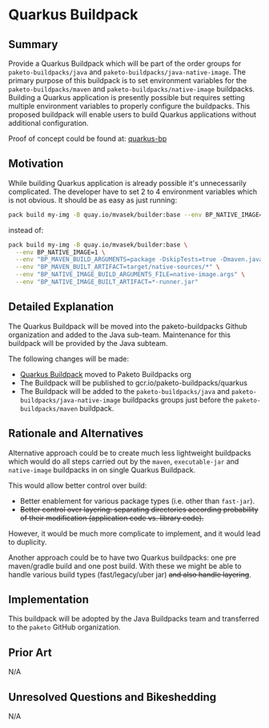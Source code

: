 # Quarkus Buildpack

## Summary
Provide a Quarkus Buildpack which will be part of the order groups for `paketo-buildpacks/java` and `paketo-buildpacks/java-native-image`.
The primary purpose of this buildpack is to set environment variables for the `paketo-buildpacks/maven` and `paketo-buildpacks/native-image` buildpacks. Building a Quarkus application is presently possible but requires setting multiple environment variables to properly configure the buildpacks. This proposed buildpack will enable users to build Quarkus applications without additional configuration.

Proof of concept could be found at: [quarkus-bp][b]

[b]: https://github.com/matejvasek/quarkus-bp

## Motivation
While building Quarkus application is already possible it's unnecessarily complicated.
The developer have to set 2 to 4 environment variables which is not obvious.
It should be as easy as just running: 
```sh
pack build my-img -B quay.io/mvasek/builder:base --env BP_NATIVE_IMAGE=1
```
instead of:
```sh
pack build my-img -B quay.io/mvasek/builder:base \
  --env BP_NATIVE_IMAGE=1 \
  --env "BP_MAVEN_BUILD_ARGUMENTS=package -DskipTests=true -Dmaven.javadoc.skip=true -Dquarkus.package.type=native-sources" \
  --env "BP_MAVEN_BUILT_ARTIFACT=target/native-sources/*" \
  --env "BP_NATIVE_IMAGE_BUILD_ARGUMENTS_FILE=native-image.args" \
  --env "BP_NATIVE_IMAGE_BUILT_ARTIFACT=*-runner.jar"

```

## Detailed Explanation
The Quarkus Buildpack will be moved into the paketo-buildpacks Github organization and added to the Java sub-team. Maintenance for this buildpack will be provided by the Java subteam.

The following changes will be made:
* [Quarkus Buildpack][b] moved to Paketo Buildpacks org
* The Buildpack will be published to gcr.io/paketo-buildpacks/quarkus
* The Buildpack will be added to the `paketo-buildpacks/java` and `paketo-buildpacks/java-native-image` buildpacks groups just before the `paketo-buildpacks/maven` buildpack.

[b]: https://github.com/matejvasek/quarkus-bp

## Rationale and Alternatives
Alternative approach could be to create much less lightweight buildpacks
which would do all steps carried out by the `maven`, `executable-jar` and `native-image` buildpacks
in on single Quarkus Buildpack.

This would allow better control over build:
* Better enablement for various package types (i.e. other than `fast-jar`).
* ~~Better control over layering: separating directories according probability of their modification (application code vs. library code).~~

However, it would be much more complicate to implement, and it would lead to duplicity.

Another approach could be to have two Quarkus buildpacks: one pre maven/gradle build and one post build.
With these we might be able to handle various build types (fast/legacy/uber jar) ~~and also handle layering~~.

## Implementation

This buildpack will be adopted by the Java Buildpacks team and transferred to the `paketo` GitHub organization.

## Prior Art

N/A

## Unresolved Questions and Bikeshedding

N/A

